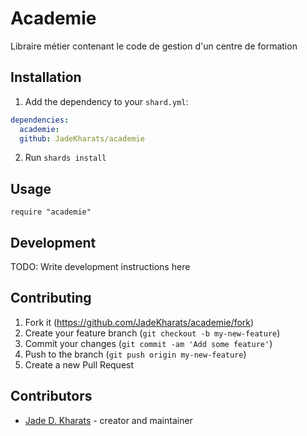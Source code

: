 # Academie

Libraire métier contenant le code de gestion d'un centre de formation

## Installation

1.  Add the dependency to your `shard.yml`:

```yaml
dependencies:
  academie:
  github: JadeKharats/academie
```

2.  Run `shards install`

## Usage

```crystal
require "academie"
```

## Development

TODO: Write development instructions here

## Contributing

1.  Fork it (<https://github.com/JadeKharats/academie/fork>)
2.  Create your feature branch (`git checkout -b my-new-feature`)
3.  Commit your changes (`git commit -am 'Add some feature'`)
4.  Push to the branch (`git push origin my-new-feature`)
5.  Create a new Pull Request

## Contributors

-   [Jade D. Kharats](https://github.com/JadeKharats) - creator and maintainer
